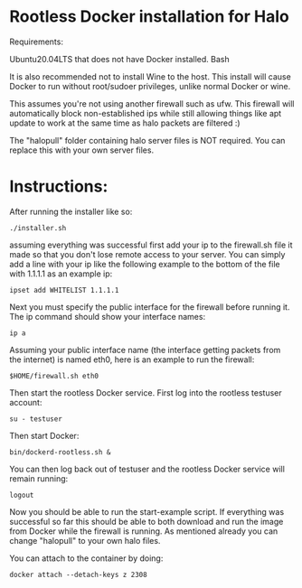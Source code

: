 # Rootless Docker installation for Halo

Requirements:

Ubuntu20.04LTS that does not have Docker installed. 
Bash

It is also recommended not to install Wine to the host. This install will cause Docker to run without root/sudoer privileges, unlike normal Docker or wine.


This assumes you're not using another firewall such as ufw. This firewall will automatically block non-established ips while still allowing things like apt update to work at the same time as halo packets are filtered :)


The "halopull" folder containing halo server files is NOT required. You can replace this with your own server files.


# Instructions:


After running the installer like so:

    ./installer.sh

assuming everything was successful first add your ip to the firewall.sh file it made so that you don't lose remote access to your server. You can simply add a line with your ip like the following example to the bottom of the file with 1.1.1.1 as an example ip:

    ipset add WHITELIST 1.1.1.1


Next you must specify the public interface for the firewall before running it. The ip command should show your interface names:

    ip a


Assuming your public interface name (the interface getting packets from the internet) is named eth0, here is an example to run the firewall:

    $HOME/firewall.sh eth0


Then start the rootless Docker service. First log into the rootless testuser account:

    su - testuser
    
Then start Docker:

    bin/dockerd-rootless.sh &

You can then log back out of testuser and the rootless Docker service will remain running:

    logout

Now you should be able to run the start-example script. If everything was successful so far this should be able to both download and run the image from Docker while the firewall is running. As mentioned already you can change "halopull" to your own halo files.


You can attach to the container by doing:

    docker attach --detach-keys z 2308
